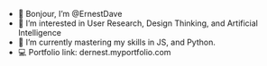 - 👋 Bonjour, I’m @ErnestDave
- 👀 I’m interested in User Research, Design Thinking, and Artificial Intelligence
- 🌱 I’m currently mastering my skills in JS, and Python.
- 💻 Portfolio link: dernest.myportfolio.com
